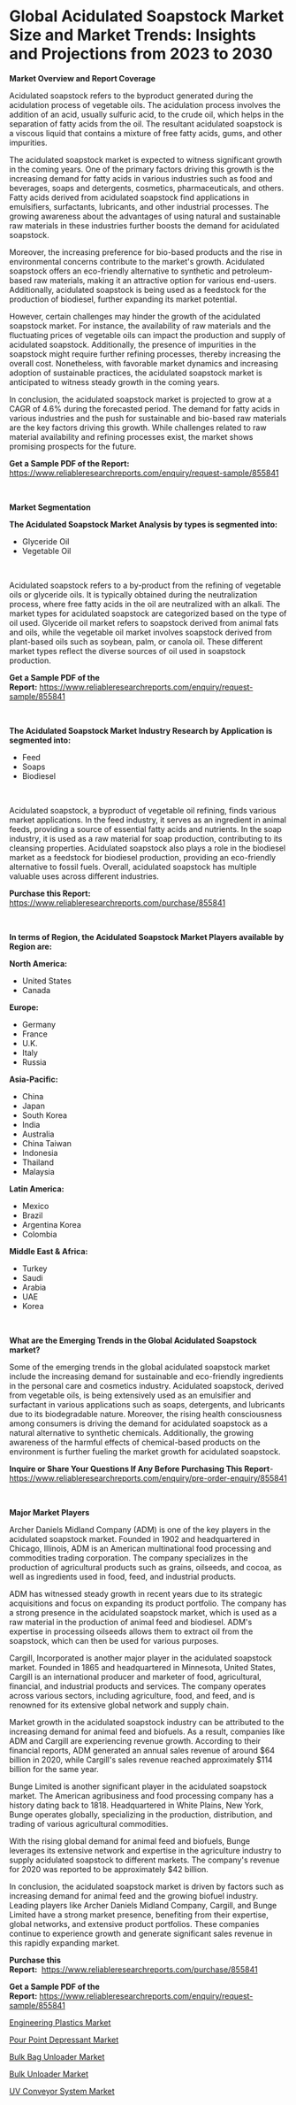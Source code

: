 <p><h1>Global Acidulated Soapstock Market Size and Market Trends: Insights and Projections from 2023 to 2030</h1></p><p><strong>Market Overview and Report Coverage</strong></p>
<p><p>Acidulated soapstock refers to the byproduct generated during the acidulation process of vegetable oils. The acidulation process involves the addition of an acid, usually sulfuric acid, to the crude oil, which helps in the separation of fatty acids from the oil. The resultant acidulated soapstock is a viscous liquid that contains a mixture of free fatty acids, gums, and other impurities.</p><p>The acidulated soapstock market is expected to witness significant growth in the coming years. One of the primary factors driving this growth is the increasing demand for fatty acids in various industries such as food and beverages, soaps and detergents, cosmetics, pharmaceuticals, and others. Fatty acids derived from acidulated soapstock find applications in emulsifiers, surfactants, lubricants, and other industrial processes. The growing awareness about the advantages of using natural and sustainable raw materials in these industries further boosts the demand for acidulated soapstock.</p><p>Moreover, the increasing preference for bio-based products and the rise in environmental concerns contribute to the market's growth. Acidulated soapstock offers an eco-friendly alternative to synthetic and petroleum-based raw materials, making it an attractive option for various end-users. Additionally, acidulated soapstock is being used as a feedstock for the production of biodiesel, further expanding its market potential.</p><p>However, certain challenges may hinder the growth of the acidulated soapstock market. For instance, the availability of raw materials and the fluctuating prices of vegetable oils can impact the production and supply of acidulated soapstock. Additionally, the presence of impurities in the soapstock might require further refining processes, thereby increasing the overall cost. Nonetheless, with favorable market dynamics and increasing adoption of sustainable practices, the acidulated soapstock market is anticipated to witness steady growth in the coming years.</p><p>In conclusion, the acidulated soapstock market is projected to grow at a CAGR of 4.6% during the forecasted period. The demand for fatty acids in various industries and the push for sustainable and bio-based raw materials are the key factors driving this growth. While challenges related to raw material availability and refining processes exist, the market shows promising prospects for the future.</p></p>
<p><strong>Get a Sample PDF of the Report:</strong> <a href="https://www.reliableresearchreports.com/enquiry/request-sample/855841">https://www.reliableresearchreports.com/enquiry/request-sample/855841</a></p>
<p>&nbsp;</p>
<p><strong>Market Segmentation</strong></p>
<p><strong>The Acidulated Soapstock Market Analysis by types is segmented into:</strong></p>
<p><ul><li>Glyceride Oil</li><li>Vegetable Oil</li></ul></p>
<p>&nbsp;</p>
<p><p>Acidulated soapstock refers to a by-product from the refining of vegetable oils or glyceride oils. It is typically obtained during the neutralization process, where free fatty acids in the oil are neutralized with an alkali. The market types for acidulated soapstock are categorized based on the type of oil used. Glyceride oil market refers to soapstock derived from animal fats and oils, while the vegetable oil market involves soapstock derived from plant-based oils such as soybean, palm, or canola oil. These different market types reflect the diverse sources of oil used in soapstock production.</p></p>
<p><strong>Get a Sample PDF of the Report:</strong>&nbsp;<a href="https://www.reliableresearchreports.com/enquiry/request-sample/855841">https://www.reliableresearchreports.com/enquiry/request-sample/855841</a></p>
<p>&nbsp;</p>
<p><strong>The Acidulated Soapstock Market Industry Research by Application is segmented into:</strong></p>
<p><ul><li>Feed</li><li>Soaps</li><li>Biodiesel</li></ul></p>
<p>&nbsp;</p>
<p><p>Acidulated soapstock, a byproduct of vegetable oil refining, finds various market applications. In the feed industry, it serves as an ingredient in animal feeds, providing a source of essential fatty acids and nutrients. In the soap industry, it is used as a raw material for soap production, contributing to its cleansing properties. Acidulated soapstock also plays a role in the biodiesel market as a feedstock for biodiesel production, providing an eco-friendly alternative to fossil fuels. Overall, acidulated soapstock has multiple valuable uses across different industries.</p></p>
<p><strong>Purchase this Report:</strong>&nbsp; <a href="https://www.reliableresearchreports.com/purchase/855841">https://www.reliableresearchreports.com/purchase/855841</a></p>
<p>&nbsp;</p>
<p><strong>In terms of Region, the Acidulated Soapstock Market Players available by Region are:</strong></p>
<p>
    <p> <strong> North America: </strong>
        <ul>
            <li>United States</li>
            <li>Canada</li>
        </ul>
        </p> 
    <p> <strong> Europe: </strong>
        <ul>
            <li>Germany</li>
            <li>France</li>
            <li>U.K.</li>
            <li>Italy</li>
            <li>Russia</li>
        </ul>
        </p> 
    <p> <strong> Asia-Pacific: </strong>
        <ul>
            <li>China</li>
            <li>Japan</li>
            <li>South Korea</li>
            <li>India</li>
            <li>Australia</li>
            <li>China Taiwan</li>
            <li>Indonesia</li>
            <li>Thailand</li>
            <li>Malaysia</li>
        </ul>
        </p> 
    <p> <strong> Latin America: </strong>
        <ul>
            <li>Mexico</li>
            <li>Brazil</li>
            <li>Argentina Korea</li>
            <li>Colombia</li>
        </ul>
        </p> 
    <p> <strong> Middle East & Africa: </strong>
        <ul>
            <li>Turkey</li>
            <li>Saudi</li>
            <li>Arabia</li>
            <li>UAE</li>
            <li>Korea</li>
        </ul>
    </p>
    </p>
<p>&nbsp;</p>
<p><strong>What are the Emerging Trends in the Global Acidulated Soapstock market?</strong></p>
<p><p>Some of the emerging trends in the global acidulated soapstock market include the increasing demand for sustainable and eco-friendly ingredients in the personal care and cosmetics industry. Acidulated soapstock, derived from vegetable oils, is being extensively used as an emulsifier and surfactant in various applications such as soaps, detergents, and lubricants due to its biodegradable nature. Moreover, the rising health consciousness among consumers is driving the demand for acidulated soapstock as a natural alternative to synthetic chemicals. Additionally, the growing awareness of the harmful effects of chemical-based products on the environment is further fueling the market growth for acidulated soapstock.</p></p>
<p><strong>Inquire or Share Your Questions If Any Before Purchasing This Report</strong>- <a href="https://www.reliableresearchreports.com/enquiry/pre-order-enquiry/855841">https://www.reliableresearchreports.com/enquiry/pre-order-enquiry/855841</a></p>
<p>&nbsp;</p>
<p><strong>Major Market Players</strong></p>
<p><p>Archer Daniels Midland Company (ADM) is one of the key players in the acidulated soapstock market. Founded in 1902 and headquartered in Chicago, Illinois, ADM is an American multinational food processing and commodities trading corporation. The company specializes in the production of agricultural products such as grains, oilseeds, and cocoa, as well as ingredients used in food, feed, and industrial products.</p><p>ADM has witnessed steady growth in recent years due to its strategic acquisitions and focus on expanding its product portfolio. The company has a strong presence in the acidulated soapstock market, which is used as a raw material in the production of animal feed and biodiesel. ADM's expertise in processing oilseeds allows them to extract oil from the soapstock, which can then be used for various purposes.</p><p>Cargill, Incorporated is another major player in the acidulated soapstock market. Founded in 1865 and headquartered in Minnesota, United States, Cargill is an international producer and marketer of food, agricultural, financial, and industrial products and services. The company operates across various sectors, including agriculture, food, and feed, and is renowned for its extensive global network and supply chain.</p><p>Market growth in the acidulated soapstock industry can be attributed to the increasing demand for animal feed and biofuels. As a result, companies like ADM and Cargill are experiencing revenue growth. According to their financial reports, ADM generated an annual sales revenue of around $64 billion in 2020, while Cargill's sales revenue reached approximately $114 billion for the same year.</p><p>Bunge Limited is another significant player in the acidulated soapstock market. The American agribusiness and food processing company has a history dating back to 1818. Headquartered in White Plains, New York, Bunge operates globally, specializing in the production, distribution, and trading of various agricultural commodities.</p><p>With the rising global demand for animal feed and biofuels, Bunge leverages its extensive network and expertise in the agriculture industry to supply acidulated soapstock to different markets. The company's revenue for 2020 was reported to be approximately $42 billion.</p><p>In conclusion, the acidulated soapstock market is driven by factors such as increasing demand for animal feed and the growing biofuel industry. Leading players like Archer Daniels Midland Company, Cargill, and Bunge Limited have a strong market presence, benefiting from their expertise, global networks, and extensive product portfolios. These companies continue to experience growth and generate significant sales revenue in this rapidly expanding market.</p></p>
<p><strong>Purchase this Report:</strong>&nbsp;&nbsp;<a href="https://www.reliableresearchreports.com/purchase/855841">https://www.reliableresearchreports.com/purchase/855841</a></p>
<p></p>
<p><strong>Get a Sample PDF of the Report:</strong>&nbsp;<a href="https://www.reliableresearchreports.com/enquiry/request-sample/855841">https://www.reliableresearchreports.com/enquiry/request-sample/855841</a></p>
<p><p><a href="https://github.com/castoriffic/Market-Research-Report-List-1/blob/main/engineering-plastics-market.md">Engineering Plastics Market</a></p><p><a href="https://github.com/mabutironaldo/Market-Research-Report-List-1/blob/main/pour-point-depressant-market.md">Pour Point Depressant Market</a></p><p><a href="https://medium.com/@carolynfuller1997/bulk-bag-unloader-market-outlook-industry-overview-and-forecast-2023-to-2030-14a5fc1d5959">Bulk Bag Unloader Market</a></p><p><a href="https://medium.com/@digitaldiviner12/bulk-unloader-market-trends-forecast-and-competitive-analysis-to-2030-03d79018721d">Bulk Unloader Market</a></p><p><a href="https://medium.com/@tiffanytran1905/uv-conveyor-system-market-size-reveals-the-best-marketing-channels-in-global-industry-9a9cecdd8ba2">UV Conveyor System Market</a></p></p>